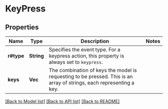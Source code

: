 # KeyPress

## Properties

Name | Type | Description | Notes
------------ | ------------- | ------------- | -------------
**r#type** | **String** | Specifies the event type. For a keypress action, this property is  always set to `keypress`.  | 
**keys** | **Vec<String>** | The combination of keys the model is requesting to be pressed. This is an array of strings, each representing a key.  | 

[[Back to Model list]](../README.md#documentation-for-models) [[Back to API list]](../README.md#documentation-for-api-endpoints) [[Back to README]](../README.md)


